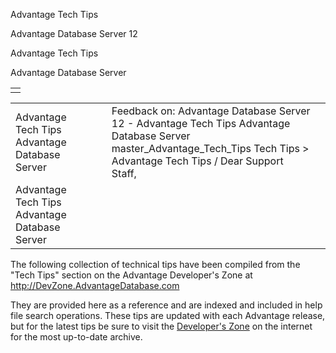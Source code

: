 Advantage Tech Tips




Advantage Database Server 12  

Advantage Tech Tips

Advantage Database Server

|  |
| --- |
|  |

|  |  |  |  |  |
| --- | --- | --- | --- | --- |
| Advantage Tech Tips  Advantage Database Server |  |  | Feedback on: Advantage Database Server 12 - Advantage Tech Tips Advantage Database Server master\_Advantage\_Tech\_Tips Tech Tips > Advantage Tech Tips / Dear Support Staff, |  |
| Advantage Tech Tips  Advantage Database Server |  |  |  |  |

The following collection of technical tips have been compiled from the "Tech Tips" section on the Advantage Developer's Zone at <http://DevZone.AdvantageDatabase.com>

They are provided here as a reference and are indexed and included in help file search operations. These tips are updated with each Advantage release, but for the latest tips be sure to visit the [Developer's Zone](http://DevZone.AdvantageDatabase.com) on the internet for the most up-to-date archive.